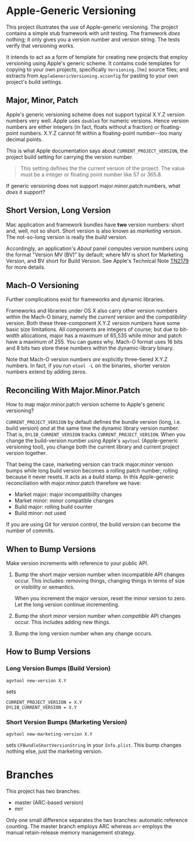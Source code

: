 # Apple-Generic Versioning

This project illustrates the use of Apple-generic versioning. The project contains a simple stub framework with unit testing. The framework _does_ nothing; it only gives you a version number and version string. The tests verify that versioning works.

It intends to act as a form of template for creating new projects that employ versioning using Apple's generic scheme. It contains code templates for copying to your own projects, specifically `Versioning.[hm]` source files; and extracts from `AppleGenericVersioning.xcconfig` for pasting to your own project's build settings.

## Major, Minor, Patch

Apple's generic versioning scheme does not support typical X.Y.Z version numbers very well. Apple uses `double`s for numeric versions. Hence version numbers are either integers (in fact, floats without a fraction) or floating-point numbers. X.Y.Z cannot fit within a floating-point number--too many decimal points.

This is what Apple documentation says about `CURRENT_PROJECT_VERSION`, the project build setting for carrying the version number.

> This setting defines the the current version of the project. The value must be a integer or floating point number like 57 or 365.8.

If generic versioning does not support major.minor.patch numbers, what _does_ it support?

## Short Version, Long Version

Mac application and framework bundles have __two__ version numbers: short and, well, not so short. Short version is also known as _marketing_ version. The not-so-long version is really the _build_ version.

Accordingly, an application's _About_ panel computes version numbers using the format "Version MV (BV)" by default; where MV is short for Marketing Version, and BV short for Build Version. See Apple's Technical Note [TN2179](http://developer.apple.com/library/mac/#technotes/tn2179/_index.html) for more details.

## Mach-O Versioning

Further complications exist for frameworks and dynamic libraries.

Frameworks and libraries under OS X also carry other version numbers within the Mach-O binary, namely the _current_ version and the _compatibility_ version. Both these three-component X.Y.Z version numbers have some basic size limitations. All components are integers of course; but due to bit-width allocations, major has a maximum of 65,535 while minor and patch have a maximum of 255. You can guess why. Mach-O format uses 16 bits and 8 bits two store these numbers within the dynamic-library binary.

Note that Mach-O version numbers _are_ explicitly three-tiered X.Y.Z numbers. In fact, if you run `otool -L` on the binaries, shorter version numbers extend by adding zeros.

## Reconciling With Major.Minor.Patch

How to map major.minor.patch version scheme to Apple's generic versioning?

`CURRENT_PROJECT_VERSION` by default defines the bundle version (long, i.e. build version) _and_ at the same time the dynamic library version number. That is, `DYLIB_CURRENT_VERSION` tracks `CURRENT_PROJECT_VERSION`. When you change the build-version number using Apple's `agvtool` (Apple-generic versioning tool), you change both the current library and current project version together.

That being the case, marketing version can track major.minor version bumps while long build version becomes a rolling patch number; rolling because it never resets. It acts as a build stamp. In this Apple-generic reconciliation with major.minor.patch therefore we have:

* Market major: major incompatibility changes
* Market minor: minor compatible changes
* Build major: rolling build counter
* Build minor: not used

If you are using Git for version control, the build version can become the number of commits.

## When to Bump Versions

Make version increments with reference to your public API.

1. Bump the short major version number when incompatible API changes occur. This includes: removing things, changing things in terms of size or visibility or semantics.

   When you increment the major version, reset the minor version to zero. Let the long version continue incrementing.

2. Bump the short minor version number when _compatible_ API changes occur. This includes adding new things.
3. Bump the long version number when any change occurs.

[semver]:http://semver.org/

## How to Bump Versions

### Long Version Bumps (Build Version)

	agvtool new-version X.Y

sets

	CURRENT_PROJECT_VERSION = X.Y
	DYLIB_CURRENT_VERSION = X.Y

### Short Version Bumps (Marketing Version)

	agvtool new-marketing-version X.Y

sets `CFBundleShortVersionString` in your `Info.plist`. This bump changes nothing else, just the marketing version.

# Branches

This project has two branches:

- master (ARC-based version)
- mrr

Only one small difference separates the two branches: automatic reference counting. The master branch employs ARC whereas `mrr` employs the manual retain-release memory management strategy.

